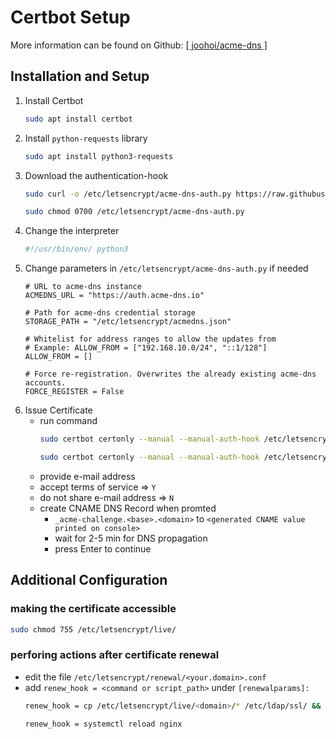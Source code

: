 # Certbot Setup

More information can be found on Github: [[ joohoi/acme-dns ]](https://github.com/joohoi/acme-dns-certbot-joohoi)

## Installation and Setup
1. Install Certbot
    ```bash
    sudo apt install certbot
    ```
2. Install `python-requests` library
    ```bash
    sudo apt install python3-requests
    ```
3. Download the authentication-hook
    ```bash
    sudo curl -o /etc/letsencrypt/acme-dns-auth.py https://raw.githubusercontent.com/joohoi/acme-dns-certbot-joohoi/master/acme-dns-auth.py
    ```
    ```bash
    sudo chmod 0700 /etc/letsencrypt/acme-dns-auth.py
    ```
4. Change the interpreter
    ```bash
    #!/usr/bin/env/ python3
    ```
5. Change parameters in `/etc/letsencrypt/acme-dns-auth.py` if needed
    ```
    # URL to acme-dns instance
    ACMEDNS_URL = "https://auth.acme-dns.io"

    # Path for acme-dns credential storage
    STORAGE_PATH = "/etc/letsencrypt/acmedns.json"

    # Whitelist for address ranges to allow the updates from
    # Example: ALLOW_FROM = ["192.168.10.0/24", "::1/128"]
    ALLOW_FROM = []

    # Force re-registration. Overwrites the already existing acme-dns accounts.
    FORCE_REGISTER = False
    ```
6. Issue Certificate
    - run command
        ```bash
        sudo certbot certonly --manual --manual-auth-hook /etc/letsencrypt/acme-dns-auth.py --preferred-challenges dns --debug-challenges -d <domain> -d <second_domain>
        ```
        ```bash
        sudo certbot certonly --manual --manual-auth-hook /etc/letsencrypt/acme-dns-auth.py --preferred-challenges dns --debug-challenges -d test.com -d \*.test.com
        ```
    - provide e-mail address
    - accept terms of service $\Rightarrow$ `Y`
    - do not share e-mail address $\Rightarrow$ `N`
    - create CNAME DNS Record when promted
        - `_acme-challenge.<base>.<domain>` to `<generated CNAME value printed on console>`
        - wait for 2-5 min for DNS propagation
        - press Enter to continue

## Additional Configuration
### making the certificate accessible
```bash
sudo chmod 755 /etc/letsencrypt/live/
```

### perforing actions after certificate renewal
- edit the file `/etc/letsencrypt/renewal/<your.domain>.conf`
- add `renew_hook = <command or script_path>` under `[renewalparams]:`
    ```bash
    renew_hook = cp /etc/letsencrypt/live/<domain>/* /etc/ldap/ssl/ && chown openldap:openldap /etc/ldap/ssl/* && systemctl restart slapd
    ```
    ```bash
    renew_hook = systemctl reload nginx
    ```

